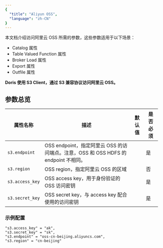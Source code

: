 ```yaml
---
{
  "title": "Aliyun OSS",
  "language": "zh-CN"
}
---
```


本文档介绍访问阿里云 OSS 所需的参数，这些参数适用于以下场景：

- Catalog 属性
- Table Valued Function 属性
- Broker Load 属性
- Export 属性
- Outfile 属性

**Doris 使用 S3 Client，通过 S3 兼容协议访问阿里云 OSS。**

## 参数总览

| 属性名称                            | 描述                                                             | 默认值    | 是否必须 |
|---------------------------------|----------------------------------------------------------------|--------|------|
| `s3.endpoint`                   | OSS endpoint，指定阿里云 OSS 的访问端点。注意，OSS 和 OSS HDFS 的 endpoint 不相同。 |        | 是    |
| `s3.region`                     | OSS region，指定阿里云 OSS 的区域                                       |        | 否    |
| `s3.access_key`                 | OSS access key，用于身份验证的 OSS 访问密钥                                |        | 是    |
| `s3.secret_key`                 | OSS secret key，与 access key 配合使用的访问密钥                          |        | 是    |

### 示例配置

```plaintext
"s3.access_key" = "ak",
"s3.secret_key" = "sk",
"s3.endpoint" = "oss-cn-beijing.aliyuncs.com",
"s3.region" = "cn-beijing"
```

